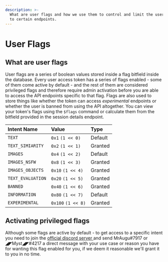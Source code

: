 ```yaml
---
description: >-
  What are user flags and how we use them to control and limit the users access
  to certain endpoints.
---
```


# User Flags

## What are user flags

User flags are a series of boolean values stored inside a flag bitfield inside the database. Every user access token has a series of flags enabled - some of them come active by default - and the rest of them are considered privileged flags and therefore require admin activation before you are able to access the API endpoints specific to that flag. Flags are also used to store things like whether the token can access _experimental_  endpoints or whether the user is banned from using the API altogether. You can view your token's flags using the `$flags` command or calculate them from the bitfield provided in the session details endpoint.

|  Intent Name | Value | Type |
| :--- | :--- | :--- |
| `TEXT` | `0x1` `(1 << 0)` | Default |
| `TEXT_SIMIARITY` | `0x2` `(1 << 1)` | Granted |
| `IMAGES` | `0x4` `(1 << 2)` | Default |
| `IMAGES_NSFW` | `0x8` `(1 << 3)` | Granted |
| `IMAGES_OBJECTS` | `0x10` `(1 << 4)` | Granted |
| `TEXT_EVALUATION` | `0x20` `(1 << 5)` | Granted |
| `BANNED` | `0x40` `(1 << 6)` | Granted |
| `INFORMATION` | `0x80` `(1 << 7)` | Default |
| `EXPERIMENTAL` | `0x100` `(1 << 8)` | Granted |

## Activating privileged flags

Although some flags are active by default - to get access to a specific intent you need to join the [official discord server ](https://discord.gg/rk7cVyk)and send MrAugu\#7917 or ◢◤Myst◢◤\#4217 a direct message with your use case or reason you have for wanting this flag enabled for you, if we deem it reasonable we'll grant it to you in no time.

